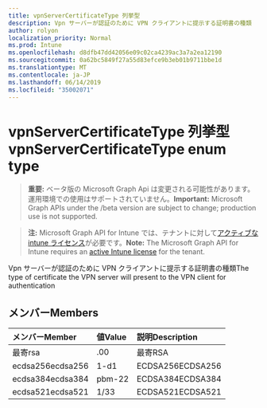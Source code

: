 ```yaml
---
title: vpnServerCertificateType 列挙型
description: Vpn サーバーが認証のために VPN クライアントに提示する証明書の種類
author: rolyon
localization_priority: Normal
ms.prod: Intune
ms.openlocfilehash: d8dfb47dd42056e09c02ca4239ac3a7a2ea12190
ms.sourcegitcommit: 0a62bc5849f27a55d83efce9b3eb01b9711bbe1d
ms.translationtype: MT
ms.contentlocale: ja-JP
ms.lasthandoff: 06/14/2019
ms.locfileid: "35002071"
---
```

# <a name="vpnservercertificatetype-enum-type"></a><span data-ttu-id="6ba33-103">vpnServerCertificateType 列挙型</span><span class="sxs-lookup"><span data-stu-id="6ba33-103">vpnServerCertificateType enum type</span></span>

> <span data-ttu-id="6ba33-104">**重要:** ベータ版の Microsoft Graph Api は変更される可能性があります。運用環境での使用はサポートされていません。</span><span class="sxs-lookup"><span data-stu-id="6ba33-104">**Important:** Microsoft Graph APIs under the /beta version are subject to change; production use is not supported.</span></span>

> <span data-ttu-id="6ba33-105">**注:** Microsoft Graph API for Intune では、テナントに対して[アクティブな intune ライセンス](https://go.microsoft.com/fwlink/?linkid=839381)が必要です。</span><span class="sxs-lookup"><span data-stu-id="6ba33-105">**Note:** The Microsoft Graph API for Intune requires an [active Intune license](https://go.microsoft.com/fwlink/?linkid=839381) for the tenant.</span></span>

<span data-ttu-id="6ba33-106">Vpn サーバーが認証のために VPN クライアントに提示する証明書の種類</span><span class="sxs-lookup"><span data-stu-id="6ba33-106">The type of certificate the VPN server will present to the VPN client for authentication</span></span>

## <a name="members"></a><span data-ttu-id="6ba33-107">メンバー</span><span class="sxs-lookup"><span data-stu-id="6ba33-107">Members</span></span>
|<span data-ttu-id="6ba33-108">メンバー</span><span class="sxs-lookup"><span data-stu-id="6ba33-108">Member</span></span>|<span data-ttu-id="6ba33-109">値</span><span class="sxs-lookup"><span data-stu-id="6ba33-109">Value</span></span>|<span data-ttu-id="6ba33-110">説明</span><span class="sxs-lookup"><span data-stu-id="6ba33-110">Description</span></span>|
|:---|:---|:---|
|<span data-ttu-id="6ba33-111">最寄</span><span class="sxs-lookup"><span data-stu-id="6ba33-111">rsa</span></span>|<span data-ttu-id="6ba33-112">.0</span><span class="sxs-lookup"><span data-stu-id="6ba33-112">0</span></span>|<span data-ttu-id="6ba33-113">最寄</span><span class="sxs-lookup"><span data-stu-id="6ba33-113">RSA</span></span>|
|<span data-ttu-id="6ba33-114">ecdsa256</span><span class="sxs-lookup"><span data-stu-id="6ba33-114">ecdsa256</span></span>|<span data-ttu-id="6ba33-115">1-d</span><span class="sxs-lookup"><span data-stu-id="6ba33-115">1</span></span>|<span data-ttu-id="6ba33-116">ECDSA256</span><span class="sxs-lookup"><span data-stu-id="6ba33-116">ECDSA256</span></span>|
|<span data-ttu-id="6ba33-117">ecdsa384</span><span class="sxs-lookup"><span data-stu-id="6ba33-117">ecdsa384</span></span>|<span data-ttu-id="6ba33-118">pbm-2</span><span class="sxs-lookup"><span data-stu-id="6ba33-118">2</span></span>|<span data-ttu-id="6ba33-119">ECDSA384</span><span class="sxs-lookup"><span data-stu-id="6ba33-119">ECDSA384</span></span>|
|<span data-ttu-id="6ba33-120">ecdsa521</span><span class="sxs-lookup"><span data-stu-id="6ba33-120">ecdsa521</span></span>|<span data-ttu-id="6ba33-121">1/3</span><span class="sxs-lookup"><span data-stu-id="6ba33-121">3</span></span>|<span data-ttu-id="6ba33-122">ECDSA521</span><span class="sxs-lookup"><span data-stu-id="6ba33-122">ECDSA521</span></span>|





